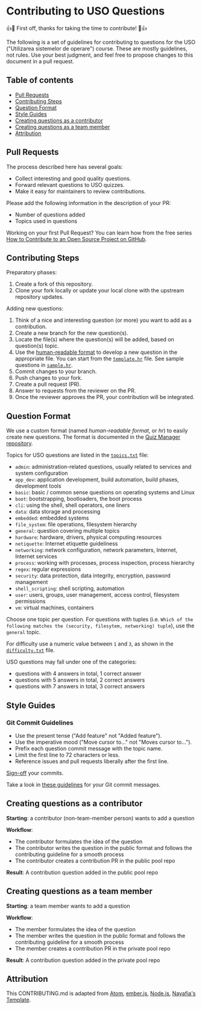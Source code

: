 # Contributing to USO Questions

👍🎉 First off, thanks for taking the time to contribute! 🎉👍

The following is a set of guidelines for contributing to questions for the USO ("Utilizarea sistemelor de operare") course.
These are mostly guidelines, not rules.
Use your best judgment, and feel free to propose changes to this document in a pull request.

## Table of contents
- [Pull Requests](#pull-requests)
- [Contributing Steps](#contributing-steps)
- [Question Format](#question-format)
- [Style Guides](#style-guides)
- [Creating questions as a contributor](#creating-questions-as-a-contributor)
- [Creating questions as a team member](#creating-questions-as-a-team-member)
- [Attribution](#attribution)


## Pull Requests

The process described here has several goals:

* Collect interesting and good quality questions.
* Forward relevant questions to USO quizzes.
* Make it easy for maintainers to review contributions.

Please add the following information in the description of your PR:
* Number of questions added
* Topics used in questions

Working on your first Pull Request?
You can learn how from the free series [How to Contribute to an Open Source Project on GitHub](https://app.egghead.io/playlists/how-to-contribute-to-an-open-source-project-on-github).

## Contributing Steps

Preparatory phases:

1. Create a fork of this repository.
1. Clone your fork locally or update your local clone with the upstream repository updates.

Adding new questions:

1. Think of a nice and interesting question (or more) you want to add as a contribution.
1. Create a new branch for the new question(s).
1. Locate the file(s) where the question(s) will be added, based on question(s) topic.
1. Use the [human-readable format](#question-format) to develop a new question in the appropriate file.
   You can start from the [`template.hr`](template.hr) file.
   See sample questions in [`sample.hr`](sample.hr).
1. Commit changes to your branch.
1. Push changes to your fork.
1. Create a pull request (PR).
1. Answer to requests from the reviewer on the PR.
1. Once the reviewer approves the PR, your contribution will be integrated.

## Question Format

We use a custom format (named *human-readable format*, or *hr*) to easily create new questions.
The format is documented in the [Quiz Manager repository](https://github.com/systems-cs-pub-ro/quiz-manager/blob/master/README.md#question-format).

Topics for USO questions are listed in the [`topics.txt`](topics.txt) file:

* `admin`: administration-related questions, usually related to services and system configuration
* `app_dev`: application development, build automation, build phases, development tools
* `basic`: basic / common sense questions on operating systems and Linux
* `boot`: bootstrapping, bootloaders, the boot process
* `cli`: using the shell, shell operators, one liners
* `data`: data storage and processing
* `embedded`: embedded systems
* `file_system`: file operations, filesystem hierarchy
* `general`: question covering multiple topics
* `hardware`: hardware, drivers, physical computing resources
* `netiquette`: Internet etiquette guideliness
* `networking`: network configuration, network parameters, Internet, Internet services
* `process`: working with processes, process inspection, process hierarchy
* `regex`: regular expressions
* `security`: data protection, data integrity, encryption, password management
* `shell_scripting`: shell scripting, automation
* `user`: users, groups, user management, access control, filesystem permissions
* `vm`: virtual machines, containers

Choose one topic per question.
For questions with tuples (i.e. `Which of the following matches the (security, filesytem, networking) tuple`), use the `general` topic.

For difficulty use a numeric value between `1` and `3`, as shown in the [`difficulty.txt`](difficulty.txt) file.

USO questions may fall under one of the categories:

* questions with 4 answers in total, 1 correct answer
* questions with 5 answers in total, 2 correct answers
* questions with 7 answers in total, 3 correct answers

## Style Guides

### Git Commit Guidelines

* Use the present tense ("Add feature" not "Added feature").
* Use the imperative mood ("Move cursor to..." not "Moves cursor to...").
* Prefix each question commit message with the topic name.
* Limit the first line to 72 characters or less.
* Reference issues and pull requests liberally after the first line.

[Sign-off](https://docs.pi-hole.net/guides/github/how-to-signoff/) your commits.

Take a look in [these guidelines](https://gist.github.com/robertpainsi/b632364184e70900af4ab688decf6f53) for your Git commit messages.

## Creating questions as a contributor

<b>Starting</b>: a contributor (non-team-member person) wants to add a question

<b>Workflow</b>:
* The contributor formulates the idea of the question
* The contributor writes the question in the public format and follows the contributing guideline for a smooth process
* The contributor creates a contribution PR in the public pool repo

<b>Result</b>: A contribution question added in the public pool repo

## Creating questions as a team member

<b>Starting</b>: a team member wants to add a question

<b>Workflow</b>:
* The member formulates the idea of the question
* The member writes the question in the public format and follows the contributing guideline for a smooth process
* The member creates a contribution PR in the private pool repo

<b>Result</b>: A contribution question added in the private pool repo

## Attribution

This CONTRIBUTING.md is adapted from [Atom](https://github.com/atom/atom/blob/master/CONTRIBUTING.md), [ember.js](https://github.com/emberjs/ember.js/blob/master/CONTRIBUTING.md), [Node.js](https://github.com/nodejs/node/blob/master/CONTRIBUTING.md), [Nayafia's Template](https://github.com/nayafia/contributing-template/blob/HEAD/CONTRIBUTING-template.md).
